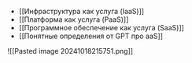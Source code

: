 - [[Инфраструктура как услуга (IaaS)]]
- [[Платформа как услуга (PaaS)]]
- [[Программное обеспечение как услуга (SaaS)]]
- [[Понятные определения от GPT про aaS]]

![[Pasted image 20241018215751.png]]

